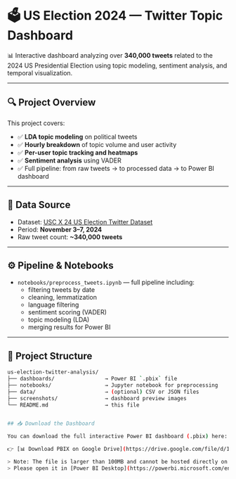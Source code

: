 # 🗳️ US Election 2024 — Twitter Topic Dashboard

📊 Interactive dashboard analyzing over **340,000 tweets** related to the 2024 US Presidential Election using topic modeling, sentiment analysis, and temporal visualization.

---

## 🔍 Project Overview

This project covers:

- ✅ **LDA topic modeling** on political tweets
- ✅ **Hourly breakdown** of topic volume and user activity
- ✅ **Per-user topic tracking and heatmaps**
- ✅ **Sentiment analysis** using VADER
- ✅ Full pipeline: from raw tweets → to processed data → to Power BI dashboard

---

## 📆 Data Source

- Dataset: [USC X 24 US Election Twitter Dataset](https://github.com/sinking8/usc-x-24-us-election)
- Period: **November 3–7, 2024**  
- Raw tweet count: **~340,000 tweets**

---

## ⚙️ Pipeline & Notebooks

- `notebooks/preprocess_tweets.ipynb` — full pipeline including:
  - filtering tweets by date
  - cleaning, lemmatization
  - language filtering
  - sentiment scoring (VADER)
  - topic modeling (LDA)
  - merging results for Power BI

---

## 📂 Project Structure

```bash
us-election-twitter-analysis/
├── dashboards/                → Power BI `.pbix` file
├── notebooks/                 → Jupyter notebook for preprocessing
├── data/                      → (optional) CSV or JSON files
├── screenshots/               → dashboard preview images
└── README.md                  → this file


## 📥 Download the Dashboard

You can download the full interactive Power BI dashboard (.pbix) here:

👉 [📊 Download PBIX on Google Drive](https://drive.google.com/file/d/14739ZMOAdyLmmDbU_bdMcwstfdiV3H4C/view?usp=sharing)

> Note: The file is larger than 100MB and cannot be hosted directly on GitHub.  
> Please open it in [Power BI Desktop](https://powerbi.microsoft.com/en-us/desktop/) to explore the full analysis.
